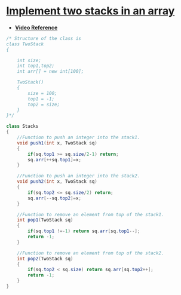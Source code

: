 # [**Implement two stacks in an array**](https://practice.geeksforgeeks.org/problems/implement-two-stacks-in-an-array/1#)
- [**Video Reference**](https://youtu.be/cJgVdvWz4iU)
```java
/* Structure of the class is
class TwoStack
{

	int size;
	int top1,top2;
	int arr[] = new int[100];

	TwoStack()
	{
		size = 100;
		top1 = -1;
		top2 = size;
	}
}*/

class Stacks
{
    //Function to push an integer into the stack1.
    void push1(int x, TwoStack sq)
    {
        if(sq.top1 >= sq.size/2-1) return;
        sq.arr[++sq.top1]=x;
    }

    //Function to push an integer into the stack2.
    void push2(int x, TwoStack sq)
    {
        if(sq.top2 <= sq.size/2) return;
        sq.arr[--sq.top2]=x;
    }

    //Function to remove an element from top of the stack1.
    int pop1(TwoStack sq)
    {
        if(sq.top1 !=-1) return sq.arr[sq.top1--];
        return -1;
    }

    //Function to remove an element from top of the stack2.
    int pop2(TwoStack sq)
    {
        if(sq.top2 < sq.size) return sq.arr[sq.top2++];
        return -1;
    }
}
```
